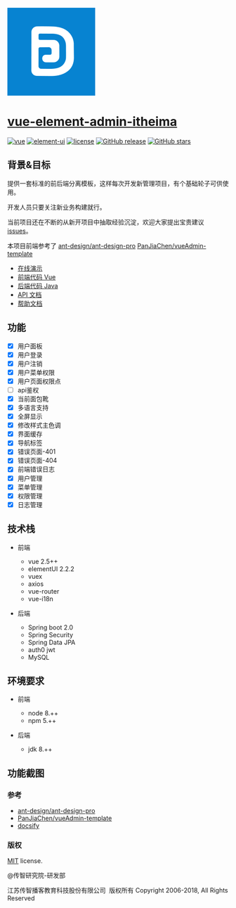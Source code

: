 ![logo](./img/logo.png ':no-zoom')

# [vue-element-admin-itheima](https://github.com/itheima2017/vue-element-admin-itheima)

[![vue](https://img.shields.io/badge/vue-2.5.9-brightgreen.svg ':no-zoom')](https://github.com/vuejs/vue)
[![element-ui](https://img.shields.io/badge/element--ui-2.0.5-brightgreen.svg ':no-zoom')](https://github.com/ElemeFE/element)
[![license](https://img.shields.io/github/license/mashape/apistatus.svg ':no-zoom')](https://github.com/itheima2017/vue-element-admin-itheima/blob/master/LICENSE)
[![GitHub release](https://img.shields.io/github/release/itheima2017/vue-element-admin-itheima.svg ':no-zoom')](https://github.com/itheima2017/vue-element-admin-itheima/releases)
[![GitHub stars](https://img.shields.io/github/stars/itheima2017/vue-element-admin-itheima.svg?style=social&label=Stars ':no-zoom')](https://github.com/itheima2017/vue-element-admin-itheima)

## 背景&目标

提供一套标准的前后端分离模板，这样每次开发新管理项目，有个基础轮子可供使用。

开发人员只要关注新业务构建就行。

当前项目还在不断的从新开项目中抽取经验沉淀，欢迎大家提出宝贵建议 [issues](https://github.com/itheima2017/vue-element-admin-itheima/issues)。

本项目前端参考了 [ant-design/ant-design-pro](https://github.com/ant-design/ant-design-pro) [PanJiaChen/vueAdmin-template](https://github.com/PanJiaChen/vueAdmin-template)

* [在线演示](http://vueAdmin.itcast.cn)
* [前端代码 Vue](https://github.com/itheima2017/vue-element-admin-itheima)
* [后端代码 Java](https://github.com/itheima2017/vue-element-admin-api-java-itheima)
* [API 文档](http://research.itcast.cn/vue-element-admin-api-doc-itheima/_book/)
* [帮助文档](http://research.itcast.cn/vue-element-admin-doc-itheima/)

## 功能

* [x] 用户面板
* [x] 用户登录
* [x] 用户注销
* [x] 用户菜单权限
* [x] 用户页面权限点
* [ ] api鉴权
* [x] 当前面包靴
* [x] 多语言支持
* [x] 全屏显示
* [x] 修改样式主色调
* [x] 界面缓存
* [x] 导航标签
* [x] 错误页面-401
* [x] 错误页面-404
* [x] 前端错误日志
* [x] 用户管理
* [x] 菜单管理
* [x] 权限管理
* [x] 日志管理

## 技术栈

* 前端

  * vue 2.5++
  * elementUI 2.2.2
  * vuex
  * axios
  * vue-router
  * vue-i18n

* 后端

  * Spring boot 2.0
  * Spring Security
  * Spring Data JPA
  * auth0 jwt
  * MySQL

## 环境要求

* 前端
  * node 8.++
  * npm 5.++

* 后端
  * jdk 8.++

## 功能截图



### 参考

* [ant-design/ant-design-pro](https://github.com/ant-design/ant-design-pro)
* [PanJiaChen/vueAdmin-template](https://github.com/PanJiaChen/vueAdmin-template)
* [docsify](https://github.com/QingWei-Li/docsify)

### 版权

[MIT](https://github.com/PanJiaChen/vueAdmin-template/blob/master/LICENSE) license.

@传智研究院-研发部

江苏传智播客教育科技股份有限公司 &nbsp;版权所有 Copyright 2006-2018, All Rights Reserved
